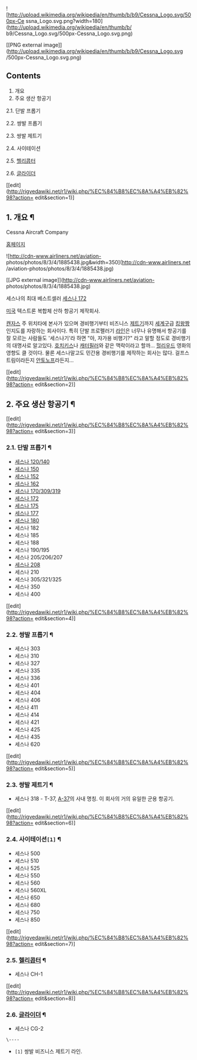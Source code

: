 ![http://upload.wikimedia.org/wikipedia/en/thumb/b/b9/Cessna_Logo.svg/500px-Ce
ssna_Logo.svg.png?width=180](http://upload.wikimedia.org/wikipedia/en/thumb/b/
b9/Cessna_Logo.svg/500px-Cessna_Logo.svg.png)

[[PNG external
image]](http://upload.wikimedia.org/wikipedia/en/thumb/b/b9/Cessna_Logo.svg
/500px-Cessna_Logo.svg.png)

## Contents

    

1. 개요 
2. 주요 생산 항공기 
    

2.1. 단발 프롭기

2.2. 쌍발 프롭기

2.3. 쌍발 제트기

2.4. 사이테이션

2.5. [헬리콥터](%ED%97%AC%EB%A6%AC%EC%BD%A5%ED%84%B0.md)

2.6. [글라이더](%EA%B8%80%EB%9D%BC%EC%9D%B4%EB%8D%94.md)

[[edit](http://rigvedawiki.net/r1/wiki.php/%EC%84%B8%EC%8A%A4%EB%82%98?action=
edit&section=1)]

## 1. 개요 ¶

Cessna Aircraft Company

  

[홈페이지](http://www.cessna.com)

  

![http://cdn-www.airliners.net/aviation-
photos/photos/8/3/4/1885438.jpg&width=350](http://cdn-www.airliners.net
/aviation-photos/photos/8/3/4/1885438.jpg)

[[JPG external image]](http://cdn-www.airliners.net/aviation-
photos/photos/8/3/4/1885438.jpg)

세스나의 최대 베스트셀러 [세스나 172](%EC%84%B8%EC%8A%A4%EB%82%98%20172.md)

  
[미국](%EB%AF%B8%EA%B5%AD.md) 텍스트론 복합체 산하 항공기 제작회사.

  

[캔자스](%EC%BA%94%EC%9E%90%EC%8A%A4.md) 주 위치타에 본사가 있으며 경비행기부터 비즈니스
[제트기](%EC%A0%9C%ED%8A%B8%EA%B8%B0.md)까지
[세계구](%EC%84%B8%EA%B3%84%EA%B5%AC.md)급
[킹왕짱](%ED%82%B9%EC%99%95%EC%A7%B1.md) 인지도를 자랑하는 회사이다. 특히 단발 프로펠러기
[라인](%EB%9D%BC%EC%9D%B8.md)은 너무나 유명해서 항공기를 잘 모르는 사람들도 '세스나기'라 하면 "아, 자가용
비행기?" 라고 말할 정도로 경비행기의 대명사로 알고있다.
[호치키스](%ED%98%B8%EC%B9%98%ED%82%A4%EC%8A%A4.md)나
[캐터필러](%EC%BA%90%ED%84%B0%ED%95%84%EB%9F%AC.md)와 같은 맥락이라고 할까...
[헐리우드](%ED%97%90%EB%A6%AC%EC%9A%B0%EB%93%9C.md) 영화의 영향도 클 것이다. 물론 세스나말고도
민간용 경비행기를 제작하는 회사는 많다. 걸프스트림이라든지
[안토노프](%EC%95%88%ED%86%A0%EB%85%B8%ED%94%84.md)라든지...

  

[[edit](http://rigvedawiki.net/r1/wiki.php/%EC%84%B8%EC%8A%A4%EB%82%98?action=
edit&section=2)]

## 2. 주요 생산 항공기 ¶

[[edit](http://rigvedawiki.net/r1/wiki.php/%EC%84%B8%EC%8A%A4%EB%82%98?action=
edit&section=3)]

### 2.1. 단발 프롭기 ¶

  * [세스나 120/140](%EC%84%B8%EC%8A%A4%EB%82%98%20140.md)
  * [세스나 150](%EC%84%B8%EC%8A%A4%EB%82%98%20150.md)
  * [세스나 152](%EC%84%B8%EC%8A%A4%EB%82%98%20152.md)
  * [세스나 162](%EC%84%B8%EC%8A%A4%EB%82%98%20162.md)
  * [세스나 170/309/319](%EC%84%B8%EC%8A%A4%EB%82%98%20170.md)
  * [세스나 172](%EC%84%B8%EC%8A%A4%EB%82%98%20172.md)
  * [세스나 175](%EC%84%B8%EC%8A%A4%EB%82%98%20175.md)
  * [세스나 177](%EC%84%B8%EC%8A%A4%EB%82%98%20177.md)
  * [세스나 180](%EC%84%B8%EC%8A%A4%EB%82%98%20180.md)
  * 세스나 182
  * 세스나 185
  * 세스나 188
  * 세스나 190/195
  * 세스나 205/206/207
  * [세스나 208](%EC%84%B8%EC%8A%A4%EB%82%98%20208.md)
  * 세스나 210
  * 세스나 305/321/325
  * 세스나 350
  * 세스나 400  

[[edit](http://rigvedawiki.net/r1/wiki.php/%EC%84%B8%EC%8A%A4%EB%82%98?action=
edit&section=4)]

### 2.2. 쌍발 프롭기 ¶

  * 세스나 303
  * 세스나 310
  * 세스나 327
  * 세스나 335
  * 세스나 336
  * 세스나 401
  * 세스나 404
  * 세스나 406
  * 세스나 411
  * 세스나 414
  * 세스나 421
  * 세스나 425
  * 세스나 435
  * 세스나 620  

[[edit](http://rigvedawiki.net/r1/wiki.php/%EC%84%B8%EC%8A%A4%EB%82%98?action=
edit&section=5)]

### 2.3. 쌍발 제트기 ¶

  * 세스나 318 - T-37, [A-37](A-37.md)의 사내 명칭. 이 회사의 거의 유일한 군용 항공기.  

[[edit](http://rigvedawiki.net/r1/wiki.php/%EC%84%B8%EC%8A%A4%EB%82%98?action=
edit&section=6)]

### 2.4. 사이테이션`[1]` ¶

  * 세스나 500
  * 세스나 510
  * 세스나 525
  * 세스나 550
  * 세스나 560
  * 세스나 560XL
  * 세스나 650
  * 세스나 680
  * 세스나 750
  * 세스나 850  

[[edit](http://rigvedawiki.net/r1/wiki.php/%EC%84%B8%EC%8A%A4%EB%82%98?action=
edit&section=7)]

### 2.5. [헬리콥터](%ED%97%AC%EB%A6%AC%EC%BD%A5%ED%84%B0.md) ¶

  * 세스나 CH-1  

[[edit](http://rigvedawiki.net/r1/wiki.php/%EC%84%B8%EC%8A%A4%EB%82%98?action=
edit&section=8)]

### 2.6. [글라이더](%EA%B8%80%EB%9D%BC%EC%9D%B4%EB%8D%94.md) ¶

  * 세스나 CG-2

`\----`

  * `[1]` 쌍발 비즈니스 제트기 라인.

